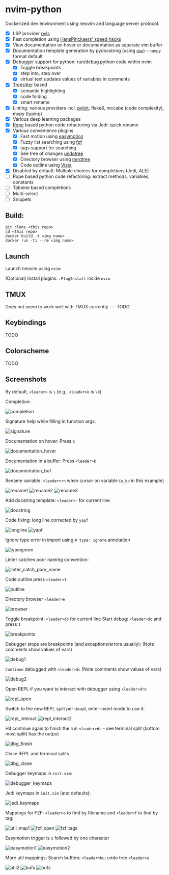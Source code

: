 # nvim-python

Dockerized dev environment using neovim and language server protocol.

- [x] LSP provider [pyls](https://github.com/palantir/python-language-server)
- [x] Fast completion using [HansPinckaers' speed hacks](https://gist.github.com/HansPinckaers/f2a0382fa822aef83976b3e09eff1c46)
- [x] View documentation on hover or documentation as separate vim buffer
- [x] Documentation template generation by pydocstring (using [`doq`](https://github.com/heavenshell/py-doq)) - `numpy` format default
- [x] Debugger support for python: run/debug python code within nvim
    - [x] Toggle breakpoints
    - [x] step into, step over
    - [x] virtual text updates values of variables in comments
- [x] [Treesitter](https://github.com/nvim-treesitter/nvim-treesitter) based 
    - [x] semantic highlighting
    - [x] code folding
    - [x] smart rename
- [x] Linting: various providers incl. [pylint](https://www.pylint.org/), flake8, mccabe (code complexity), mypy (typing)
- [x] Various deep learning packages
- [x] [Rope](https://github.com/python-rope/rope/) based python code refactoring via Jedi: quick rename
- [x] Various convenience plugins 
    - [x] Fast motion using [easymotion](https://github.com/easymotion/vim-easymotion)
    - [x] Fuzzy list searching using [fzf](https://github.com/junegunn/fzf)
    - [x] tags support for searching 
    - [x] See tree of changes [undotree](https://github.com/mbbill/undotree)
    - [x] Directory browser using [nerdtree](https://github.com/preservim/nerdtree)
    - [x] Code outline using [Vista](https://github.com/liuchengxu/vista.vim)
- [x] Disabled by default: Multiple choices for completions (Jedi, ALE)
- [ ] Rope based python code refactoring: extract methods, variables, constants
- [ ] Tabnine based completions
- [ ] Multi-select
- [ ] Snippets

## Build:
```
git clone <this repo>
cd <this repo>
docker build -t <img name> .
docker run -ti --rm <img name>
```

## Launch 
Launch neovim using `nvim`

(Optional) Install plugins: `:PlugInstall` inside `nvim`

## TMUX
Does not seem to work well with TMUX currently --- TODO

## Keybindings
TODO

## Colorscheme
TODO

## Screenshots
By default, `<leader>` is `\` (e.g., `<leader>k` is `\k`)

Completion: 

![completion](screenshots/completion.png)

Signature help while filling in function args:

![signature](screenshots/signature.png)

Documentation on hover: Press `K`

![documentation_hover](screenshots/doc_hover.png)

Documentation in a buffer: Press `<leader>k`

![documentation_buf](screenshots/doc_buf.png)

Rename variable: `<leader>rn` when cursor on variable (`a_bp` in this example)

![rename1](screenshots/rename1.png)
![rename2](screenshots/rename2.png)
![rename3](screenshots/rename3.png)

Add docstring template: `<leader>-` for current line

![docstring](screenshots/docstring.png)

Code fixing: long line corrected by `yapf`

![longline](screenshots/longline.png)
![yapf](screenshots/yapf.png)

Ignore type error in import using `# type: ignore` annotation

![typeignore](screenshots/typeignore.png)

Linter catches poor naming convention:

![linter_catch_poor_name](screenshots/linter_catch_poor_name.png)

Code outline press `<leader>t`

![outline](screenshots/outline.png)

Directory browser `<leader>e`

![browser](screenshots/browser.png)

Toggle breakpoint: `<leader>db` for current line 
Start debug: `<leader>dc` and press `1`

![breakpoints](screenshots/breakpoints.png)

Debugger stops are breakpoints (and exceptions/errors usually): (Note comments show values of vars)

![debug1](screenshots/debug1.png)

`Continue` debugged with `<leader>dc` (Note comments show values of vars)

![debug2](screenshots/debug2.png)

Open REPL if you want to interact with debugger using `<leader>dro`

![repl_open](screenshots/repl_open.png)

Switch to the new REPL split per usual, enter insert mode to use it:

![repl_interact](screenshots/repl_interact.png)
![repl_interact2](screenshots/repl_interact2.png)

Hit continue again to finish the run `<leader>dc` - see terminal split (bottom most split) has the output

![dbg_finish](screenshots/dbg_finish.png)

Close REPL and terminal splits

![dbg_close](screenshots/dbg_close.png)

Debugger keymaps in `init.vim`:

![debugger_keymaps](screenshots/debugger_keymaps.png)

Jedi keymaps in `init.vim` (and defaults):

![jedi_keymaps](screenshots/jedi_keymaps.png)

Mappings for FZF: `<leader>o` to find by filename and `<leader>f` to find by tag:

![util_map1](screenshots/util_map1.png)
![fzf_open](screenshots/fzf_open.png)
![fzf_tags](screenshots/fzf_tags.png)

Easymotion trigger is `s` followed by one character

![easymotion1](screenshots/easymotion1.png)
![easymotion2](screenshots/easymotion2.png)

More util mappings: Search buffers: `<leader>bu`; undo tree `<leader>u`

![util2](screenshots/util2.png)
![bufs](screenshots/bufs.png)
![bufs](screenshots/undotree.png)




